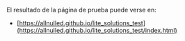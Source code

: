 El resultado de la página de prueba puede verse en:

  - [https://allnulled.github.io/lite_solutions_test](https://allnulled.github.io/lite_solutions_test/index.html)
